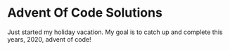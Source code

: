 # Advent Of Code Solutions
Just started my holiday vacation. My goal is to catch up and complete this years, 2020, advent of code!
